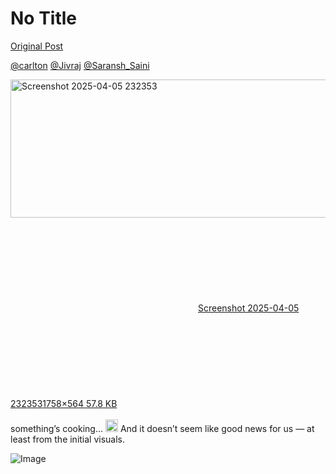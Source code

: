 # No Title

[Original Post](https://discourse.onlinedegree.iitm.ac.in/t/169029/350)

<p><a class="mention" href="/u/carlton">@carlton</a> <a class="mention" href="/u/jivraj">@Jivraj</a> <a class="mention" href="/u/saransh_saini">@Saransh_Saini</a><br>
<div class="lightbox-wrapper"><a class="lightbox" href="https://europe1.discourse-cdn.com/flex013/uploads/iitm/original/3X/f/a/fac3f095316947fa8d5b510bbf9521fa01cdf1ff.png" data-download-href="/uploads/short-url/zMnakAIYnzMopEfpJrr1w3jfyDJ.png?dl=1" title="Screenshot 2025-04-05 232353" rel="noopener nofollow ugc"><img src="https://europe1.discourse-cdn.com/flex013/uploads/iitm/original/3X/f/a/fac3f095316947fa8d5b510bbf9521fa01cdf1ff.png" alt="Screenshot 2025-04-05 232353" data-base62-sha1="zMnakAIYnzMopEfpJrr1w3jfyDJ" width="690" height="221" data-dominant-color="212121"><div class="meta"><svg class="fa d-icon d-icon-far-image svg-icon" aria-hidden="true"><use href="#far-image"></use></svg><span class="filename">Screenshot 2025-04-05 232353</span><span class="informations">1758×564 57.8 KB</span><svg class="fa d-icon d-icon-discourse-expand svg-icon" aria-hidden="true"><use href="#discourse-expand"></use></svg></div></a></div><br>
something’s cooking… <img src="https://emoji.discourse-cdn.com/google/sweat_smile.png?v=14" title=":sweat_smile:" class="emoji" alt=":sweat_smile:" loading="lazy" width="20" height="20"> And it doesn’t seem like good news for us — at least from the initial visuals.</p>

![Image](https://europe1.discourse-cdn.com/flex013/uploads/iitm/original/3X/f/a/fac3f095316947fa8d5b510bbf9521fa01cdf1ff.png)